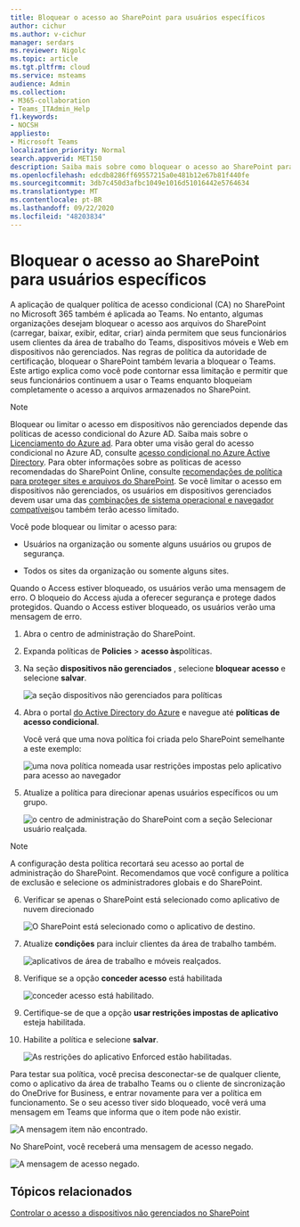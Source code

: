 ```yaml
---
title: Bloquear o acesso ao SharePoint para usuários específicos
author: cichur
ms.author: v-cichur
manager: serdars
ms.reviewer: Nigolc
ms.topic: article
ms.tgt.pltfrm: cloud
ms.service: msteams
audience: Admin
ms.collection:
- M365-collaboration
- Teams_ITAdmin_Help
f1.keywords:
- NOCSH
appliesto:
- Microsoft Teams
localization_priority: Normal
search.appverid: MET150
description: Saiba mais sobre como bloquear o acesso ao SharePoint para usuários específicos
ms.openlocfilehash: edcdb8286ff69557215a0e481b12e67b81f440fe
ms.sourcegitcommit: 3db7c450d3afbc1049e1016d51016442e5764634
ms.translationtype: MT
ms.contentlocale: pt-BR
ms.lasthandoff: 09/22/2020
ms.locfileid: "48203834"
---
```

# <a name="block-access-to-sharepoint-for-specific-users"></a>Bloquear o acesso ao SharePoint para usuários específicos

A aplicação de qualquer política de acesso condicional (CA) no SharePoint no Microsoft 365 também é aplicada ao Teams. No entanto, algumas organizações desejam bloquear o acesso aos arquivos do SharePoint (carregar, baixar, exibir, editar, criar) ainda permitem que seus funcionários usem clientes da área de trabalho do Teams, dispositivos móveis e Web em dispositivos não gerenciados. Nas regras de política da autoridade de certificação, bloquear o SharePoint também levaria a bloquear o Teams. Este artigo explica como você pode contornar essa limitação e permitir que seus funcionários continuem a usar o Teams enquanto bloqueiam completamente o acesso a arquivos armazenados no SharePoint.

> [!Note]
> Bloquear ou limitar o acesso em dispositivos não gerenciados depende das políticas de acesso condicional do Azure AD. Saiba mais sobre o [Licenciamento do Azure ad](https://azure.microsoft.com/pricing/details/active-directory/). Para obter uma visão geral do acesso condicional no Azure AD, consulte [acesso condicional no Azure Active Directory](https://docs.microsoft.com/azure/active-directory/conditional-access/overview). Para obter informações sobre as políticas de acesso recomendadas do SharePoint Online, consulte [recomendações de política para proteger sites e arquivos do SharePoint](https://docs.microsoft.com/microsoft-365/enterprise/sharepoint-file-access-policies). Se você limitar o acesso em dispositivos não gerenciados, os usuários em dispositivos gerenciados devem usar uma das [combinações de sistema operacional e navegador compatíveis](https://docs.microsoft.com/azure/active-directory/conditional-access/technical-reference#client-apps-condition)ou também terão acesso limitado.

Você pode bloquear ou limitar o acesso para:

- Usuários na organização ou somente alguns usuários ou grupos de segurança.

- Todos os sites da organização ou somente alguns sites.

Quando o Access estiver bloqueado, os usuários verão uma mensagem de erro. O bloqueio do Access ajuda a oferecer segurança e protege dados protegidos. Quando o Access estiver bloqueado, os usuários verão uma mensagem de erro.

1. Abra o centro de administração do SharePoint.

2. Expanda políticas de **Policies**  >  **acesso às**políticas.

3. Na seção **dispositivos não gerenciados** , selecione **bloquear acesso** e selecione **salvar**.

   ![a seção dispositivos não gerenciados para políticas](media/no-sharepoint-access1.png)

4. Abra o portal [do Active Directory do Azure](https://portal.azure.com/#blade/Microsoft_AAD_IAM/ConditionalAccessBlade/Policies) e navegue até **políticas de acesso condicional**.

    Você verá que uma nova política foi criada pelo SharePoint semelhante a este exemplo:

    ![uma nova política nomeada usar restrições impostas pelo aplicativo para acesso ao navegador](media/no-sharepoint-access2.png)

5. Atualize a política para direcionar apenas usuários específicos ou um grupo.

    ![o centro de administração do SharePoint com a seção Selecionar usuário realçada.](media/no-sharepoint-access2b.png)

  > [!Note]
> A configuração desta política recortará seu acesso ao portal de administração do SharePoint. Recomendamos que você configure a política de exclusão e selecione os administradores globais e do SharePoint.

6. Verificar se apenas o SharePoint está selecionado como aplicativo de nuvem direcionado

    ![O SharePoint está selecionado como o aplicativo de destino.](media/no-sharepoint-access3.png)

7. Atualize **condições** para incluir clientes da área de trabalho também.

    ![aplicativos de área de trabalho e móveis realçados.](media/no-sharepoint-access4.png)

8. Verifique se a opção **conceder acesso** está habilitada

    ![conceder acesso está habilitado.](media/no-sharepoint-access5.png)

9. Certifique-se de que a opção **usar restrições impostas de aplicativo** esteja habilitada.

10. Habilite a política e selecione **salvar**.

    ![As restrições do aplicativo Enforced estão habilitadas.](media/no-sharepoint-access6.png)

Para testar sua política, você precisa desconectar-se de qualquer cliente, como o aplicativo da área de trabalho Teams ou o cliente de sincronização do OneDrive for Business, e entrar novamente para ver a política em funcionamento. Se o seu acesso tiver sido bloqueado, você verá uma mensagem em Teams que informa que o item pode não existir.

 ![A mensagem item não encontrado.](media/access-denied-sharepoint.png)

No SharePoint, você receberá uma mensagem de acesso negado.

![A mensagem de acesso negado.](media/blocked-access-warning.png)

## <a name="related-topics"></a>Tópicos relacionados

[Controlar o acesso a dispositivos não gerenciados no SharePoint](https://docs.microsoft.com/sharepoint/control-access-from-unmanaged-devices)
